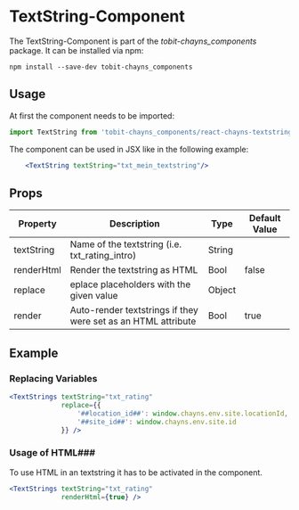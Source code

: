 # TextString-Component #

The TextString-Component is part of the *tobit-chayns_components* package. It can be installed via npm:

    npm install --save-dev tobit-chayns_components


## Usage ##
At first the component needs to be imported:

```jsx
import TextString from 'tobit-chayns_components/react-chayns-textstring';
```

The component can be used in JSX like in the following example:
```jsx
	<TextString textString="txt_mein_textstring"/>
```


## Props ##
| Property   | Description                                                                                         | Type   | Default Value |
|------------|-----------------------------------------------------------------------------------------------------|--------|---------------|
| textString | Name of the textstring (i.e. txt_rating_intro)                                                      | String |               |
| renderHtml | Render the textstring as HTML                                                                       | Bool   | false         |
| replace    | eplace placeholders with the given value                                                            | Object |               |
| render     | Auto-render textstrings if they were set as an HTML attribute                                       | Bool   | true          |


## Example ##
### Replacing Variables ###
```jsx
<TextStrings textString="txt_rating"
			 replace={{
				 '##location_id##': window.chayns.env.site.locationId,
				 '##site_id##': window.chayns.env.site.id
			 }} />
```


### Usage of HTML###
To use HTML in an textstring it has to be activated in the component.
```jsx
<TextStrings textString="txt_rating"
			 renderHtml={true} />
```